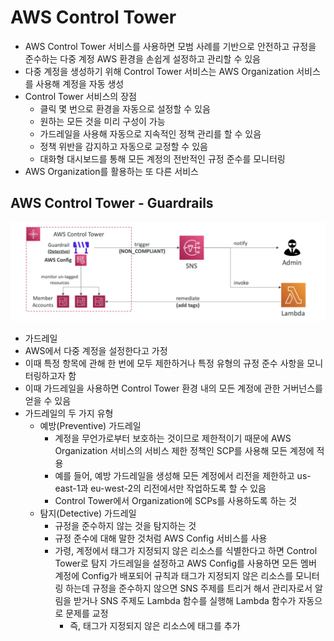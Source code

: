 # AWS Control Tower

- AWS Control Tower 서비스를 사용하면 모범 사례를 기반으로 안전하고 규정을 준수하는 다중 계정 AWS 환경을 손쉽게 설정하고 관리할 수 있음
- 다중 계정을 생성하기 위해 Control Tower 서비스는 AWS Organization 서비스를 사용해 계정을 자동 생성
- Control Tower 서비스의 장점
	- 클릭 몇 번으로 환경을 자동으로 설정할 수 있음
	- 원하는 모든 것을 미리 구성이 가능
	- 가드레일을 사용해 자동으로 지속적인 정책 관리를 할 수 있음
	- 정책 위반을 감지하고 자동으로 교정할 수 있음
	- 대화형 대시보드를 통해 모든 계정의 전반적인 규정 준수를 모니터링
- AWS Organization를 활용하는 또 다른 서비스

## AWS Control Tower - Guardrails

![act](https://github.com/seungwonbased/TIL/blob/main/AWS/assets/act1.png)

- 가드레일
- AWS에서 다중 계정을 설정한다고 가정
- 이때 특정 항목에 관해 한 번에 모두 제한하거나 특정 유형의 규정 준수 사항을 모니터링하고자 함
- 이때 가드레일을 사용하면 Control Tower 환경 내의 모든 계정에 관한 거버넌스를 얻을 수 있음
- 가드레일의 두 가지 유형
	- 예방(Preventive) 가드레일
		- 계정을 무언가로부터 보호하는 것이므로 제한적이기 때문에 AWS Organization 서비스의 서비스 제한 정책인 SCP를 사용해 모든 계정에 적용
		- 예를 들어, 예방 가드레일을 생성해 모든 계정에서 리전을 제한하고 us-east-1과 eu-west-2의 리전에서만 작업하도록 할 수 있음
		- Control Tower에서 Organization에 SCPs를 사용하도록 하는 것
	- 탐지(Detective) 가드레일
		- 규정을 준수하지 않는 것을 탐지하는 것
		- 규정 준수에 대해 말한 것처럼 AWS Config 서비스를 사용
		- 가령, 계정에서 태그가 지정되지 않은 리소스를 식별한다고 하면 Control Tower로 탐지 가드레일을 설정하고 AWS Config를 사용하면 모든 멤버 계정에 Config가 배포되어 규칙과 태그가 지정되지 않은 리소스를 모니터링 하는데 규정을 준수하지 않으면 SNS 주제를 트리거 해서 관리자로서 알림을 받거나 SNS 주제도 Lambda 함수를 실행해 Lambda 함수가 자동으로 문제를 교정
			- 즉, 태그가 지정되지 않은 리소스에 태그를 추가
